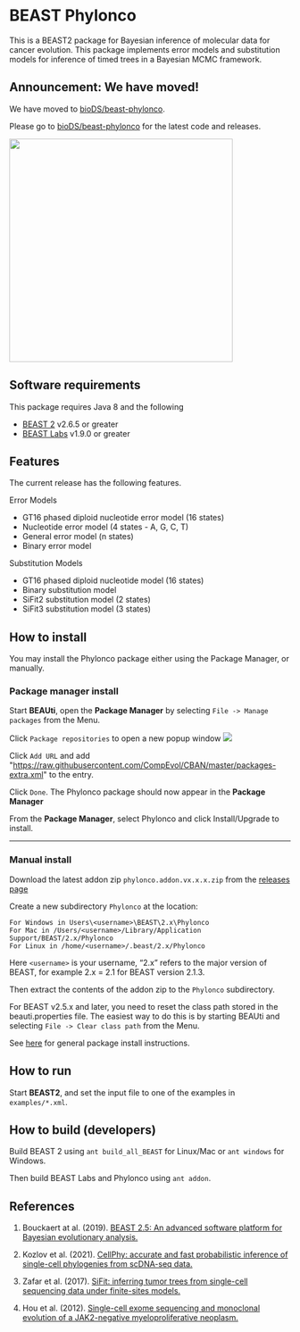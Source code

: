 # BEAST Phylonco
This is a BEAST2 package for Bayesian inference of molecular data for cancer evolution. This package implements error models and substitution models for inference of timed trees in a Bayesian MCMC framework. 

## Announcement: We have moved!
We have moved to [bioDS/beast-phylonco](https://github.com/bioDS/beast-phylonco). 

Please go to [bioDS/beast-phylonco](https://github.com/bioDS/beast-phylonco) for the latest code and releases.

<a href="https://github.com/bioDS/beast-phylonco">
<img src="https://octodex.github.com/images/setuptocat.jpg" width=400>
</a>

## Software requirements

This package requires Java 8 and the following 
* [BEAST 2](https://github.com/CompEvol/beast2) v2.6.5 or greater
* [BEAST Labs](https://github.com/BEAST2-Dev/BEASTLabs) v1.9.0 or greater

## Features

The current release has the following features.

Error Models
* GT16 phased diploid nucleotide error model (16 states)
* Nucleotide error model (4 states - A, G, C, T)
* General error model (n states)
* Binary error model

Substitution Models
* GT16 phased diploid nucleotide model (16 states)
* Binary substitution model
* SiFit2 substitution model (2 states)
* SiFit3 substitution model (3 states)

## How to install
You may install the Phylonco package either using the Package Manager, or manually.

### Package manager install
Start **BEAUti**, open the **Package Manager** by selecting `File -> Manage packages` from the Menu.

Click `Package repositories` to open a new popup window
<img src="https://raw.githubusercontent.com/rbouckaert/obama/master/doc/package_repos.png">

Click `Add URL` and add "https://raw.githubusercontent.com/CompEvol/CBAN/master/packages-extra.xml" to the entry.

Click `Done`. The Phylonco package should now appear in the **Package Manager**

From the **Package Manager**, select Phylonco and click Install/Upgrade to install.

---

### Manual install
Download the latest addon zip `phylonco.addon.vx.x.x.zip` from the [releases page](https://github.com/kche309/beast-phylonco/releases/latest)

Create a new subdirectory `Phylonco` at the location: 
```
For Windows in Users\<username>\BEAST\2.x\Phylonco
For Mac in /Users/<username>/Library/Application Support/BEAST/2.x/Phylonco
For Linux in /home/<username>/.beast/2.x/Phylonco
```
Here `<username>` is your username, “2.x” refers to the major version of BEAST, for example 2.x = 2.1 for BEAST version 2.1.3.
 
Then extract the contents of the addon zip to the `Phylonco` subdirectory.

For BEAST v2.5.x and later, you need to reset the class path stored in the beauti.properties file. The easiest way to do this is by starting BEAUti and selecting `File -> Clear class path` from the Menu.

See [here](http://www.beast2.org/managing-packages/) for general package install instructions.

## How to run 

Start **BEAST2**, and set the input file to one of the examples in `examples/*.xml`.

## How to build (developers)

Build BEAST 2 using `ant build_all_BEAST` for Linux/Mac or `ant windows` for Windows.

Then build BEAST Labs and Phylonco using `ant addon`.

## References
1. Bouckaert at al. (2019). [BEAST 2.5: An advanced software platform for Bayesian evolutionary analysis.](https://doi.org/10.1371/journal.pcbi.1006650)

2. Kozlov et al. (2021). [CellPhy: accurate and fast probabilistic inference of single-cell phylogenies from scDNA-seq data.](https://doi.org/10.1101/2020.07.31.230292)
 
3. Zafar et al. (2017). [SiFit: inferring tumor trees from single-cell sequencing data under finite-sites models.](https://doi.org/10.1186/s13059-017-1311-2)

4. Hou et al. (2012). [Single-cell exome sequencing and monoclonal evolution of a JAK2-negative myeloproliferative neoplasm.]( https://doi.org/10.1016/j.cell.2012.02.028)

